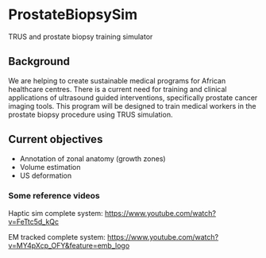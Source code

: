 # ProstateBiopsySim
TRUS and prostate biopsy training simulator

## Background
We are helping to create sustainable medical programs for African healthcare centres. There is a current need for training and clinical applications of ultrasound guided interventions, specifically prostate cancer imaging tools. This program will be designed to train medical workers in the prostate biopsy procedure using TRUS simulation. 

## Current objectives
- Annotation of zonal anatomy (growth zones) 
- Volume estimation
- US deformation


### Some reference videos 
Haptic sim complete system: https://www.youtube.com/watch?v=FeTtc5d_kQc

EM tracked complete system: https://www.youtube.com/watch?v=MY4pXcp_OFY&feature=emb_logo
